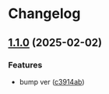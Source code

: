 # Changelog

## [1.1.0](https://github.com/untrustedmodders/plugify-module-dotnet/compare/v1.0.0...v1.1.0) (2025-02-02)


### Features

* bump ver ([c3914ab](https://github.com/untrustedmodders/plugify-module-dotnet/commit/c3914ab1a6a1eb962671d92f187478565f14678e))
